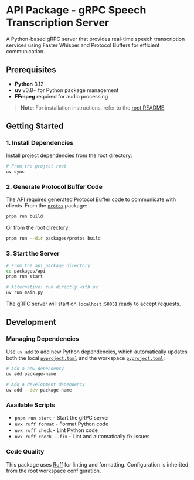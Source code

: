 # API Package - gRPC Speech Transcription Server

A Python-based gRPC server that provides real-time speech transcription services using Faster Whisper and Protocol Buffers for efficient communication.

## Prerequisites

- **Python** 3.12
- **uv** v0.8+ for Python package management
- **FFmpeg** required for audio processing

> **Note**: For installation instructions, refer to the [root README](../../README.md#prerequisites).

## Getting Started

### 1. Install Dependencies

Install project dependencies from the root directory:

```bash
# From the project root
uv sync
```

### 2. Generate Protocol Buffer Code

The API requires generated Protocol Buffer code to communicate with clients. From the [`protos`](../protos/) package:

```bash
pnpm run build
```

Or from the root directory:

```bash
pnpm run --dir packages/protos build
```

### 3. Start the Server

```bash
# From the api package directory
cd packages/api
pnpm run start

# Alternative: run directly with uv
uv run main.py
```

The gRPC server will start on `localhost:50051` ready to accept requests.

## Development

### Managing Dependencies

Use `uv add` to add new Python dependencies, which automatically updates both the local [`pyproject.toml`](pyproject.toml) and the workspace [`pyproject.toml`](../../pyproject.toml):

```bash
# Add a new dependency
uv add package-name

# Add a development dependency
uv add --dev package-name
```

### Available Scripts

- `pnpm run start` - Start the gRPC server
- `uvx ruff format` - Format Python code
- `uvx ruff check` - Lint Python code
- `uvx ruff check --fix` - Lint and automatically fix issues

### Code Quality

This package uses [Ruff](https://docs.astral.sh/ruff/) for linting and formatting. Configuration is inherited from the root workspace configuration.
